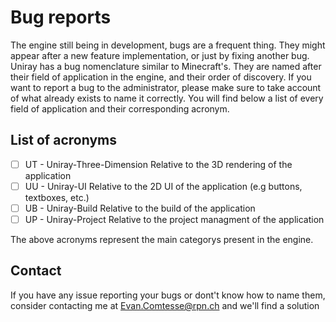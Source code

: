 # Bug reports


The engine still being in development, bugs are a frequent thing. They might appear after a new feature implementation, or just by fixing another bug. 
Uniray has a bug nomenclature similar to Minecraft's. They are named after their field of application in the engine, and their order of discovery. If
you want to report a bug to the administrator, please make sure to take account of what already exists to name it correctly. You will find below a list 
of every field of application and their corresponding acronym.

## List of acronyms

- [ ] UT - Uniray-Three-Dimension
    Relative to the 3D rendering of the application
- [ ] UU - Uniray-UI
    Relative to the 2D UI of the application (e.g buttons, textboxes, etc.)
- [ ] UB - Uniray-Build
    Relative to the build of the application 
- [ ] UP - Uniray-Project
    Relative to the project managment of the application

The above acronyms represent the main categorys present in the engine.

## Contact

If you have any issue reporting your bugs or dont't know how to name them, consider contacting me at Evan.Comtesse@rpn.ch and we'll find a solution